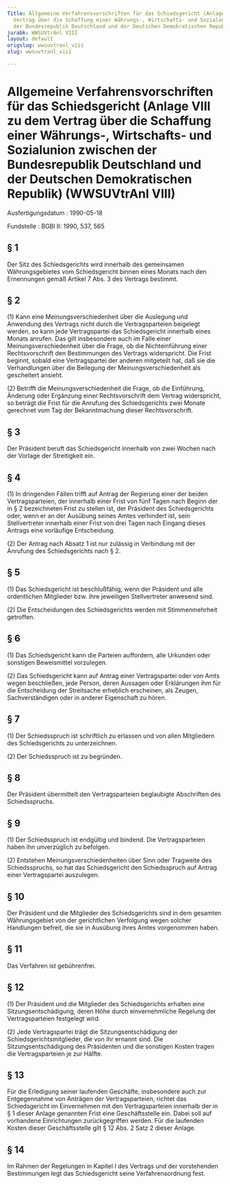 ```yaml
---
Title: Allgemeine Verfahrensvorschriften für das Schiedsgericht (Anlage VIII zu dem
  Vertrag über die Schaffung einer Währungs-, Wirtschafts- und Sozialunion zwischen
  der Bundesrepublik Deutschland und der Deutschen Demokratischen Republik)
jurabk: WWSUVtrAnl VIII
layout: default
origslug: wwsuvtranl_viii
slug: wwsuvtranl_viii

---
```


# Allgemeine Verfahrensvorschriften für das Schiedsgericht (Anlage VIII zu dem Vertrag über die Schaffung einer Währungs-, Wirtschafts- und Sozialunion zwischen der Bundesrepublik Deutschland und der Deutschen Demokratischen Republik) (WWSUVtrAnl VIII)

Ausfertigungsdatum
:   1990-05-18

Fundstelle
:   BGBl II: 1990, 537, 565



## § 1

Der Sitz des Schiedsgerichts wird innerhalb des gemeinsamen
Währungsgebietes vom Schiedsgericht binnen eines Monats nach den
Ernennungen gemäß Artikel 7 Abs. 3 des Vertrags bestimmt.


## § 2

(1) Kann eine Meinungsverschiedenheit über die Auslegung und Anwendung
des Vertrags nicht durch die Vertragsparteien beigelegt werden, so
kann jede Vertragspartei das Schiedsgericht innerhalb eines Monats
anrufen. Das gilt insbesondere auch im Falle einer
Meinungsverschiedenheit über die Frage, ob die Nichteinführung einer
Rechtsvorschrift den Bestimmungen des Vertrags widerspricht. Die Frist
beginnt, sobald eine Vertragspartei der anderen mitgeteilt hat, daß
sie die Verhandlungen über die Beilegung der Meinungsverschiedenheit
als gescheitert ansieht.

(2) Betrifft die Meinungsverschiedenheit die Frage, ob die Einführung,
Änderung oder Ergänzung einer Rechtsvorschrift dem Vertrag
widerspricht, so beträgt die Frist für die Anrufung des
Schiedsgerichts zwei Monate gerechnet vom Tag der Bekanntmachung
dieser Rechtsvorschrift.


## § 3

Der Präsident beruft das Schiedsgericht innerhalb von zwei Wochen nach
der Vorlage der Streitigkeit ein.


## § 4

(1) In dringenden Fällen trifft auf Antrag der Regierung einer der
beiden Vertragsparteien, der innerhalb einer Frist von fünf Tagen nach
Beginn der in § 2 bezeichneten Frist zu stellen ist, der Präsident des
Schiedsgerichts oder, wenn er an der Ausübung seines Amtes verhindert
ist, sein Stellvertreter innerhalb einer Frist von drei Tagen nach
Eingang dieses Antrags eine vorläufige Entscheidung.

(2) Der Antrag nach Absatz 1 ist nur zulässig in Verbindung mit der
Anrufung des Schiedsgerichts nach § 2.


## § 5

(1) Das Schiedsgericht ist beschlußfähig, wenn der Präsident und alle
ordentlichen Mitglieder bzw. ihre jeweiligen Stellvertreter anwesend
sind.

(2) Die Entscheidungen des Schiedsgerichts werden mit Stimmenmehrheit
getroffen.


## § 6

(1) Das Schiedsgericht kann die Parteien auffordern, alle Urkunden
oder sonstigen Beweismittel vorzulegen.

(2) Das Schiedsgericht kann auf Antrag einer Vertragspartei oder von
Amts wegen beschließen, jede Person, deren Aussagen oder Erklärungen
ihm für die Entscheidung der Streitsache erheblich erscheinen, als
Zeugen, Sachverständigen oder in anderer Eigenschaft zu hören.


## § 7

(1) Der Schiedsspruch ist schriftlich zu erlassen und von allen
Mitgliedern des Schiedsgerichts zu unterzeichnen.

(2) Der Schiedsspruch ist zu begründen.


## § 8

Der Präsident übermittelt den Vertragsparteien beglaubigte Abschriften
des Schiedsspruchs.


## § 9

(1) Der Schiedsspruch ist endgültig und bindend. Die Vertragsparteien
haben ihn unverzüglich zu befolgen.

(2) Entstehen Meinungsverschiedenheiten über Sinn oder Tragweite des
Schiedsspruchs, so hat das Schiedsgericht den Schiedsspruch auf Antrag
einer Vertragspartei auszulegen.


## § 10

Der Präsident und die Mitglieder des Schiedsgerichts sind in dem
gesamten Währungsgebiet von der gerichtlichen Verfolgung wegen solcher
Handlungen befreit, die sie in Ausübung ihres Amtes vorgenommen haben.


## § 11

Das Verfahren ist gebührenfrei.


## § 12

(1) Der Präsident und die Mitglieder des Schiedsgerichts erhalten eine
Sitzungsentschädigung, deren Höhe durch einvernehmliche Regelung der
Vertragsparteien festgelegt wird.

(2) Jede Vertragspartei trägt die Sitzungsentschädigung der
Schiedsgerichtsmitglieder, die von ihr ernannt sind. Die
Sitzungsentschädigung des Präsidenten und die sonstigen Kosten tragen
die Vertragsparteien je zur Hälfte.


## § 13

Für die Erledigung seiner laufenden Geschäfte, insbesondere auch zur
Entgegennahme von Anträgen der Vertragsparteien, richtet das
Schiedsgericht im Einvernehmen mit den Vertragsparteien innerhalb der
in § 1 dieser Anlage genannten Frist eine Geschäftsstelle ein. Dabei
soll auf vorhandene Einrichtungen zurückgegriffen werden. Für die
laufenden Kosten dieser Geschäftsstelle gilt § 12 Abs. 2 Satz 2 dieser
Anlage.


## § 14

Im Rahmen der Regelungen in Kapitel I des Vertrags und der
vorstehenden Bestimmungen legt das Schiedsgericht seine
Verfahrensordnung fest.

